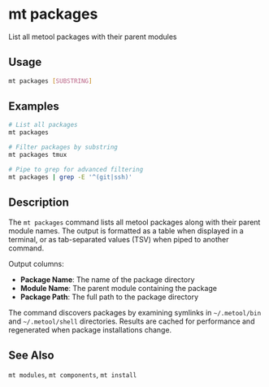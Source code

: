 # mt packages

List all metool packages with their parent modules

## Usage

```bash
mt packages [SUBSTRING]
```

## Examples

```bash
# List all packages
mt packages

# Filter packages by substring
mt packages tmux

# Pipe to grep for advanced filtering
mt packages | grep -E '^(git|ssh)'
```

## Description

The `mt packages` command lists all metool packages along with their parent module names. The output is formatted as a table when displayed in a terminal, or as tab-separated values (TSV) when piped to another command.

Output columns:
- **Package Name**: The name of the package directory
- **Module Name**: The parent module containing the package
- **Package Path**: The full path to the package directory

The command discovers packages by examining symlinks in `~/.metool/bin` and `~/.metool/shell` directories. Results are cached for performance and regenerated when package installations change.

## See Also

`mt modules`, `mt components`, `mt install`